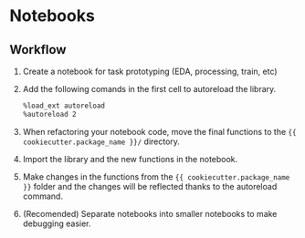 # Notebooks

## Workflow

1. Create a notebook for task prototyping (EDA, processing, train, etc)
2. Add the following comands in the first cell to autoreload the library.

    ```bash
    %load_ext autoreload
    %autoreload 2
    ```

3. When refactoring your notebook code, move the final functions to the `{{ cookiecutter.package_name }}/` directory.
4. Import the library and the new functions in the notebook.
5. Make changes in the functions from the `{{ cookiecutter.package_name }}` folder and the changes will be reflected thanks to the autoreload command.
6. (Recomended) Separate notebooks into smaller notebooks to make debugging easier.
